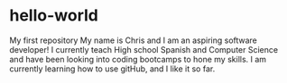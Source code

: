 # hello-world
My first repository
My name is Chris and I am an aspiring software developer! I currently teach High school Spanish and Computer Science and have been looking into coding bootcamps to hone my skills. I am currently learning how to use gitHub, and I like it so far.
